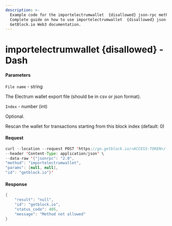 ```yaml
---
description: >-
  Example code for the importelectrumwallet  {disallowed} json-rpc method.
  Сomplete guide on how to use importelectrumwallet  {disallowed} json-rpc in
  GetBlock.io Web3 documentation.
---
```


# importelectrumwallet {disallowed} - Dash

#### Parameters

`File name` - string

The Electrum wallet export file (should be in csv or json format).

`Index` - number (int)

Optional.

Rescan the wallet for transactions starting from this block index (default: 0)

#### Request

```java
curl --location --request POST 'https://go.getblock.io/<ACCESS-TOKEN>/' \
--header 'Content-Type: application/json' \ 
--data-raw '{"jsonrpc": "2.0",
"method": "importelectrumwallet",
"params": [null, null],
"id": "getblock.io"}'
```

#### Response

```java
{
    "result": "null",
    "id": "getblock.io",
    "status_code": 405,
    "message": "Method not allowed"
}
```
